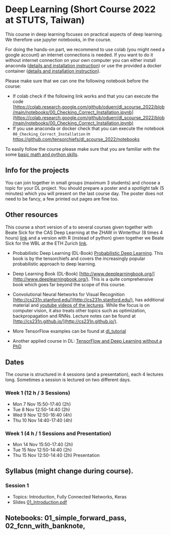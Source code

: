 
# Deep Learning (Short Course 2022 at STUTS, Taiwan) 

This course in deep learning focuses on practical aspects of deep learning. We therefore use jupyter notebooks, in the course. 

For doing the hands-on part, we recommend to use colab (you might need a google account) an internet connections is needed. If you want to do it without internet connection on your own computer you can either install anaconda ([details and installation instruction](anaconda.md)) or use the provided a docker container ([details and installation instruction](docker.md)).

Please make sure that we can one the following notebook before the course:
* If colab check if the following link works and that you can execute the code  [https://colab.research.google.com/github/oduerr/dl_scourse_2022/blob/main/notebooks/00_Checking_Correct_Installation.ipynb](https://colab.research.google.com/github/oduerr/dl_scourse_2022/blob/main/notebooks/00_Checking_Correct_Installation.ipynb)
* If you use anaconda or docker check that you can execute the notebook `00_Checking_Correct_Installation` in https://github.com/tensorchiefs/dl_scourse_2022/notebooks

To easily follow the course please make sure that you are familiar with the some [basic math and python skills](prerequistites.md). 

## Info for the projects
You can join together in small groups (maximum 3 students) and choose a topic for your DL project. You should prepare a poster and a spotlight talk (5 minutes) which you will present on the last course day. The poster does not need to be fancy, a few printed out pages are fine too.

## Other resources 
This course a short version of a to several courses given together with Beate Sick for the CAS Deep Learning at the ZHAW in Winterthur (8 times 4 hours) [link](https://github.com/tensorchiefs/dl_course_2022) and a version with R (instead of python) given together we Beate Sick for the WBL at the ETH Zurich [link](https://github.com/tensorchiefs/dl_rcourse_2022). 

* Probabilistic Deep Learning (DL-Book) [Probabilistic Deep Learning](https://www.manning.com/books/probabilistic-deep-learning?a_aid=probabilistic_deep_learning&a_bid=78e55885). This book is by the tensorchiefs and covers the increasingly popular probabilistic approach to deep learning.

* Deep Learning Book (DL-Book) [http://www.deeplearningbook.org/](http://www.deeplearningbook.org/). This is a quite comprehensive book which goes far beyond the scope of this course. 

* Convolutional Neural Networks for Visual Recognition [http://cs231n.stanford.edu/](http://cs231n.stanford.edu/), has additional material and [youtube videos of the lectures](https://www.youtube.com/playlist?list=PLkt2uSq6rBVctENoVBg1TpCC7OQi31AlC). While the focus is on computer vision, it also treats other topics such as optimization, backpropagation and RNNs. Lecture notes can be found at [http://cs231n.github.io/](http://cs231n.github.io/).

* More TensorFlow examples can be found at [dl_tutorial](https://github.com/oduerr/dl_tutorial/tree/master/tensorflow/) 

* Another applied course in DL: [TensorFlow and Deep Learning without a PhD](https://cloud.google.com/blog/big-data/2017/01/learn-tensorflow-and-deep-learning-without-a-phd)

## Dates 
The course is structured in 4 sessions (and a presentation), each 4 lectures long. Sometimes a session is lectured on two different days. 
### Week 1 (12 h / 3 Sessions)
* Mon  7 Nov 15:50-17:40 (2h)
* Tue  8 Nov 12:50-14:40 (2h)
* Wed  9 Nov 12:50-16:40 (4h)
* Thu 10 Nov 14:40-17:40 (4h)

### Week 1 (4 h / 1 Sessions and Presentation)
* Mon 14 Nov 15:50-17:40 (2h)
* Tue 15 Nov 12:50-14:40 (2h)
* Thu 15 Nov 12:50-14:40 (2h) Presentation


## Syllabus (might change during course).
### Session 1 
* Topics: Introduction, Fully Connected Networks, Keras 
* Slides [01_Introduction.pdf](https://github.com/tensorchiefs/dl_scourse_2022/blob/master/slides/01_Introduction.pdf)
## Notebooks: 01_simple_forward_pass, 02_fcnn_with_banknote, 

